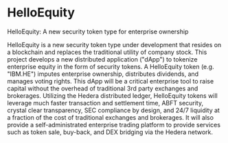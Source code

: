 # HelloEquity
HelloEquity: A new security token type for enterprise ownership

HelloEquity is a new security token type under development that resides on a blockchain and replaces the traditional utility of company stock.  This project develops a new distributed application ("dApp") to tokenize enterprise equity in the form of security tokens.  A HelloEquity token (e.g. "IBM.HE") imputes enterprise ownership, distributes dividends, and manages voting rights.  This dApp will be a critical enterprise tool to raise capital without the overhead of traditional 3rd party exchanges and brokerages.  Utilizing the Hedera distributed ledger, HelloEquity tokens will leverage much faster transaction and settlement time, ABFT security, crystal clear transparency, SEC compliance by design, and 24/7 liquidity at a fraction of the cost of traditional exchanges and brokerages. It will also provide a self-administrated enterprise trading platform to provide services such as token sale, buy-back, and DEX bridging via the Hedera network.        
